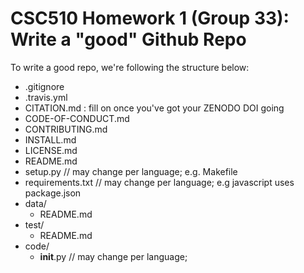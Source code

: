 # CSC510 Homework 1 (Group 33): Write a "good" Github Repo

To write a good repo, we're following the structure below:

* .gitignore
* .travis.yml
* CITATION.md : fill on once you've got your ZENODO DOI going
* CODE-OF-CONDUCT.md
* CONTRIBUTING.md
* INSTALL.md
* LICENSE.md
* README.md
* setup.py         // may change per language; e.g. Makefile 
* requirements.txt // may change per language; e.g javascript uses package.json
* data/
  * README.md
* test/
  * README.md
* code/
  * __init__.py  // may change per language; 

